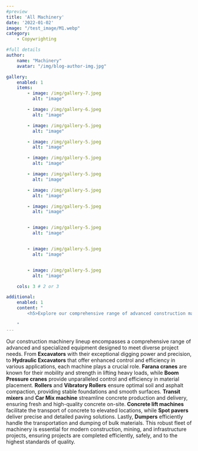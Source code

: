 ```yaml
---
#preview
title: 'All Machinery'
date: '2022-01-02'
image: "/test_image/M1.webp"
category:
    - Copywrighting

#full details
author:
    name: "Machinery"
    avatar: "/img/blog-author-img.jpg"

gallery:
    enabled: 1
    items:
        - image: /img/gallery-7.jpeg
          alt: "image"

        - image: /img/gallery-6.jpeg
          alt: "image"

        - image: /img/gallery-5.jpeg
          alt: "image"

        - image: /img/gallery-5.jpeg
          alt: "image"

        - image: /img/gallery-5.jpeg
          alt: "image"

        - image: /img/gallery-5.jpeg
          alt: "image"

        - image: /img/gallery-5.jpeg
          alt: "image"

        - image: /img/gallery-5.jpeg
          alt: "image"


        - image: /img/gallery-5.jpeg
          alt: "image"


        - image: /img/gallery-5.jpeg
          alt: "image"


        - image: /img/gallery-5.jpeg
          alt: "image"

    cols: 3 # 2 or 3

additional:
    enabled: 1
    content: "
        <h5>Explore our comprehensive range of advanced construction machinery, engineered for efficiency, precision, and reliability across all your projects.</h5>
    
    "
---
```


Our construction machinery lineup encompasses a comprehensive range of advanced and specialized equipment designed to meet diverse project needs. From **Excavators** with their exceptional digging power and precision, to **Hydraulic Excavators** that offer enhanced control and efficiency in various applications, each machine plays a crucial role. **Farana cranes** are known for their mobility and strength in lifting heavy loads, while **Boom Pressure cranes** provide unparalleled control and efficiency in material placement. **Rollers** and **Vibratory Rollers** ensure optimal soil and asphalt compaction, providing stable foundations and smooth surfaces. **Transit mixers** and **Car Mix machine** streamline concrete production and delivery, ensuring fresh and high-quality concrete on-site. **Concrete lift machines** facilitate the transport of concrete to elevated locations, while **Spot pavers** deliver precise and detailed paving solutions. Lastly, **Dumpers** efficiently handle the transportation and dumping of bulk materials. This robust fleet of machinery is essential for modern construction, mining, and infrastructure projects, ensuring projects are completed efficiently, safely, and to the highest standards of quality.